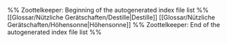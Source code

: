 %% Zoottelkeeper: Beginning of the autogenerated index file list  %%
 [[Glossar/Nützliche Gerätschaften/Destille|Destille]]
 [[Glossar/Nützliche Gerätschaften/Höhensonne|Höhensonne]]
%% Zoottelkeeper: End of the autogenerated index file list  %%
